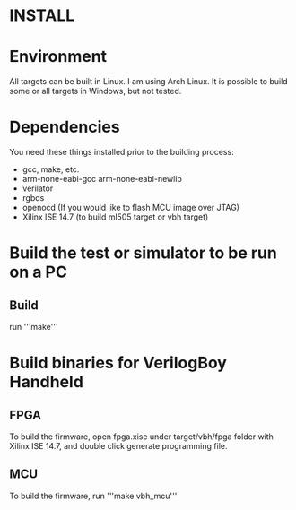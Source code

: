 INSTALL
=======

# Environment

All targets can be built in Linux. I am using Arch Linux. It is possible to build some or all targets in Windows, but not tested.

# Dependencies

You need these things installed prior to the building process:

* gcc, make, etc.
* arm-none-eabi-gcc arm-none-eabi-newlib
* verilator
* rgbds
* openocd (If you would like to flash MCU image over JTAG)
* Xilinx ISE 14.7 (to build ml505 target or vbh target)

# Build the test or simulator to be run on a PC

## Build

run '''make'''

# Build binaries for VerilogBoy Handheld

## FPGA

To build the firmware, open fpga.xise under target/vbh/fpga folder with Xilinx ISE 14.7, and double click generate programming file.

## MCU

To build the firmware, run '''make vbh_mcu'''
